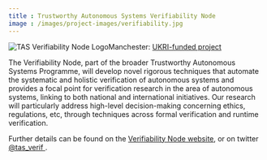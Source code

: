 ```yaml
---
title : Trustworthy Autonomous Systems Verifiability Node
image : /images/project-images/verifiability.jpg
---
```


<a href="https://verifiability.org">
  <img alt="TAS Verifiability Node Logo"
       style="float: left"
       src="{{site.images}}project-images/verifiabilitynode-JPG.jpg"></a>

Manchester: [UKRI-funded project](https://gow.epsrc.ukri.org/NGBOViewGrant.aspx?GrantRef=EP/V026801/1)

The Verifiability Node, part of the broader Trustworthy Autonomous Systems Programme, will develop novel rigorous techniques that automate the systematic and holistic verification of autonomous systems and provides a focal point for verification research in the area of autonomous systems, linking to both national and international initiatives. Our research will particularly address high-level decision-making concerning ethics, regulations, etc, through techniques across formal verification and runtime verification.

Further details can be found on the [Verifiability Node website](https://verifiability.org/), or on twitter <a href="https://twitter.com/tas_verif"><i class="fab fa-twitter"></i> @tas_verif </a>.
